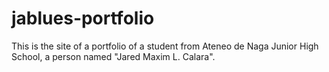 # jablues-portfolio
This is the site of a portfolio of a student from Ateneo de Naga Junior High School, a person named "Jared Maxim L. Calara".
